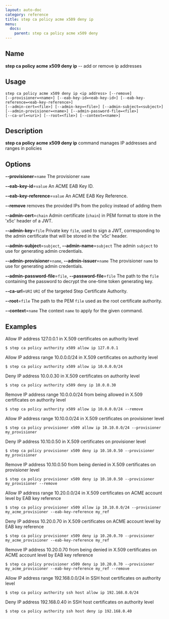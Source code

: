 ```yaml
---
layout: auto-doc
category: reference
title: step ca policy acme x509 deny ip
menu:
  docs:
    parent: step ca policy acme x509 deny
---
```


## Name
**step ca policy acme x509 deny ip** -- add or remove ip addresses

## Usage

```raw
step ca policy acme x509 deny ip <ip address> [--remove]
[--provisioner=<name>] [--eab-key-id=<eab-key-id>] [--eab-key-reference=<eab-key-reference>]
[--admin-cert=<file>] [--admin-key=<file>] [--admin-subject=<subject>]
[--admin-provisioner=<name>] [--admin-password-file=<file>]
[--ca-url=<uri>] [--root=<file>] [--context=<name>]
```

## Description

**step ca policy acme x509 deny ip** command manages IP addresses and ranges in policies

## Options


**--provisioner**=`name`
The provisioner `name`

**--eab-key-id**=`value`
An ACME EAB Key ID.

**--eab-key-reference**=`value`
An ACME EAB Key Reference.

**--remove**
removes the provided IPs from the policy instead of adding them

**--admin-cert**=`chain`
Admin certificate (`chain`) in PEM format to store in the 'x5c' header of a JWT.

**--admin-key**=`file`
Private key `file`, used to sign a JWT, corresponding to the admin certificate that will
be stored in the 'x5c' header.

**--admin-subject**=`subject`, **--admin-name**=`subject`
The admin `subject` to use for generating admin credentials.

**--admin-provisioner**=`name`, **--admin-issuer**=`name`
The provisioner `name` to use for generating admin credentials.

**--admin-password-file**=`file`, **--password-file**=`file`
The path to the `file` containing the password to decrypt the one-time token
generating key.

**--ca-url**=`URI`
`URI` of the targeted Step Certificate Authority.

**--root**=`file`
The path to the PEM `file` used as the root certificate authority.

**--context**=`name`
The context `name` to apply for the given command.

## Examples

Allow IP address 127.0.0.1 in X.509 certificates on authority level
```shell
$ step ca policy authority x509 allow ip 127.0.0.1
```

Allow IP address range 10.0.0.0/24 in X.509 certificates on authority level
```shell
$ step ca policy authority x509 allow ip 10.0.0.0/24
```

Deny IP address 10.0.0.30 in X.509 certificates on authority level
```shell
$ step ca policy authority x509 deny ip 10.0.0.30
```

Remove IP address range 10.0.0.0/24 from being allowed in X.509 certificates on authority level
```shell
$ step ca policy authority x509 allow ip 10.0.0.0/24 --remove
```

Allow IP address range 10.10.0.0/24 in X.509 certificates on provisioner level
```shell
$ step ca policy provisioner x509 allow ip 10.10.0.0/24 --provisioner my_provisioner
```

Deny IP address 10.10.0.50 in X.509 certificates on provisioner level
```shell
$ step ca policy provisioner x509 deny ip 10.10.0.50 --provisioner my_provisioner
```

Remove IP address 10.10.0.50 from being denied in X.509 certificates on provisioner level
```shell
$ step ca policy provisioner x509 deny ip 10.10.0.50 --provisioner my_provisioner --remove
```

Allow IP address range 10.20.0.0/24 in X.509 certificates on ACME account level by EAB key reference
```shell
$ step ca policy provisioner x509 allow ip 10.10.0.0/24 --provisioner my_acme_provisioner --eab-key-reference my_ref
```

Deny IP address 10.20.0.70 in X.509 certificates on ACME account level by EAB key reference
```shell
$ step ca policy provisioner x509 deny ip 10.20.0.70 --provisioner my_acme_provisioner --eab-key-reference my_ref
```

Remove IP address 10.20.0.70 from being denied in X.509 certificates on ACME account level by EAB key reference
```shell
$ step ca policy provisioner x509 deny ip 10.20.0.70 --provisioner my_acme_provisioner --eab-key-reference my_ref --remove
```

Allow IP address range 192.168.0.0/24 in SSH host certificates on authority level
```shell
$ step ca policy authority ssh host allow ip 192.168.0.0/24
```

Deny IP address 192.168.0.40 in SSH host certificates on authority level
```shell
$ step ca policy authority ssh host deny ip 192.168.0.40
```

